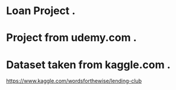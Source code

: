 # Loan Project .
# Project from udemy.com .
# Dataset taken from kaggle.com .
 https://www.kaggle.com/wordsforthewise/lending-club
